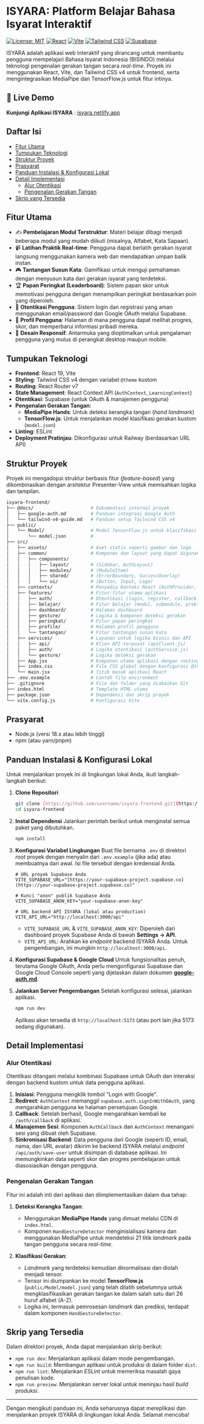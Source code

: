 # ISYARA: Platform Belajar Bahasa Isyarat Interaktif

[![License: MIT](https://img.shields.io/badge/License-MIT-yellow.svg)](https://opensource.org/licenses/MIT)
[![React](https://img.shields.io/badge/React-19-blue?logo=react)](https://react.dev/)
[![Vite](https://img.shields.io/badge/Vite-6.x-purple?logo=vite)](https://vitejs.dev/)
[![Tailwind CSS](https://img.shields.io/badge/Tailwind_CSS-4-blue?logo=tailwindcss)](https://tailwindcss.com/)
[![Supabase](https://img.shields.io/badge/Supabase-auth-green?logo=supabase)](https://supabase.io/)

ISYARA adalah aplikasi web interaktif yang dirancang untuk membantu pengguna mempelajari Bahasa Isyarat Indonesia (BISINDO) melalui teknologi pengenalan gerakan tangan secara *real-time*. Proyek ini menggunakan React, Vite, dan Tailwind CSS v4 untuk frontend, serta mengintegrasikan MediaPipe dan TensorFlow.js untuk fitur intinya.

## 🚀 Live Demo

**Kunjungi Aplikasi ISYARA** : [isyara.netlify.app](https://isyara.netlify.app)

## Daftar Isi

- [Fitur Utama](#fitur-utama)
- [Tumpukan Teknologi](#tumpukan-teknologi)
- [Struktur Proyek](#struktur-proyek)
- [Prasyarat](#prasyarat)
- [Panduan Instalasi & Konfigurasi Lokal](#panduan-instalasi--konfigurasi-lokal)
- [Detail Implementasi](#detail-implementasi)
  - [Alur Otentikasi](#alur-otentikasi)
  - [Pengenalan Gerakan Tangan](#pengenalan-gerakan-tangan)
- [Skrip yang Tersedia](#skrip-yang-tersedia)

## Fitur Utama

-   ✍️ **Pembelajaran Modul Terstruktur**: Materi belajar dibagi menjadi beberapa modul yang mudah diikuti (misalnya, Alfabet, Kata Sapaan).
-   📹 **Latihan Praktik Real-time**: Pengguna dapat berlatih gerakan isyarat langsung menggunakan kamera web dan mendapatkan umpan balik instan.
-   🎮 **Tantangan Susun Kata**: Gamifikasi untuk menguji pemahaman dengan menyusun kata dari gerakan isyarat yang terdeteksi.
-   🏆 **Papan Peringkat (Leaderboard)**: Sistem papan skor untuk memotivasi pengguna dengan menampilkan peringkat berdasarkan poin yang diperoleh.
-   🔐 **Otentikasi Pengguna**: Sistem login dan registrasi yang aman menggunakan email/password dan Google OAuth melalui Supabase.
-   👤 **Profil Pengguna**: Halaman di mana pengguna dapat melihat progres, skor, dan memperbarui informasi pribadi mereka.
-   📱 **Desain Responsif**: Antarmuka yang dioptimalkan untuk pengalaman pengguna yang mulus di perangkat desktop maupun mobile.

## Tumpukan Teknologi

-   **Frontend**: React 19, Vite
-   **Styling**: Tailwind CSS v4 dengan variabel `@theme` kustom
-   **Routing**: React Router v7
-   **State Management**: React Context API (`AuthContext`, `LearningContext`)
-   **Otentikasi**: Supabase (untuk OAuth & manajemen pengguna)
-   **Pengenalan Gerakan Tangan**:
    -   **MediaPipe Hands**: Untuk deteksi kerangka tangan (*hand landmark*)
    -   **TensorFlow.js**: Untuk menjalankan model klasifikasi gerakan kustom (`model.json`)
-   **Linting**: ESLint
-   **Deployment Pratinjau**: Dikonfigurasi untuk Railway (berdasarkan URL API)

## Struktur Proyek

Proyek ini mengadopsi struktur berbasis fitur (*feature-based*) yang dikombinasikan dengan arsitektur Presenter-View untuk memisahkan logika dan tampilan.
```bash
isyara-frontend/
├── @docs/                     # Dokumentasi internal proyek
│   ├── google-auth.md         # Panduan integrasi Google Auth
│   └── tailwind-v4-guide.md   # Panduan setup Tailwind CSS v4
├── public/
│   └── Model/                 # Model TensorFlow.js untuk klasifikasi
│       └── model.json         #
├── src/
│   ├── assets/                # Aset statis seperti gambar dan logo
│   ├── common/                # Komponen dan layout yang dapat digunakan kembali
│   │   ├── components/
│   │   │   ├── layout/        # (Sidebar, AuthLayout)
│   │   │   ├── modules/       # (ModuleItem)
│   │   │   ├── shared/        # (ErrorBoundary, SuccessOverlay)
│   │   │   └── ui/            # (Button, Input, Logo)
│   ├── contexts/              # Penyedia Konteks React (AuthProvider, LearningProvider)
│   ├── features/              # Fitur-fitur utama aplikasi
│   │   ├── auth/              # Otentikasi (login, register, callback)
│   │   ├── belajar/           # Fitur belajar (modul, submodule, praktik)
│   │   ├── dashboard/         # Halaman dashboard
│   │   ├── gesture/           # Logika & komponen deteksi gerakan
│   │   ├── peringkat/         # Fitur papan peringkat
│   │   ├── profile/           # Halaman profil pengguna
│   │   └── tantangan/         # Fitur tantangan susun kata
│   ├── services/              # Layanan untuk logika bisnis dan API
│   │   ├── api/               # Klien API terpusat (apiClient.js)
│   │   ├── auth/              # Logika otentikasi (authService.js)
│   │   └── gesture/           # Logika deteksi gerakan
│   ├── App.jsx                # Komponen utama aplikasi dengan routing
│   ├── index.css              # File CSS global dengan konfigurasi @theme Tailwind
│   └── main.jsx               # Titik masuk aplikasi React
├── .env.example               # Contoh file environment
├── .gitignore                 # File dan folder yang diabaikan Git
├── index.html                 # Template HTML utama
├── package.json               # Dependensi dan skrip proyek
└── vite.config.js             # Konfigurasi Vite
```
## Prasyarat

-   Node.js (versi 18.x atau lebih tinggi)
-   npm (atau yarn/pnpm)

## Panduan Instalasi & Konfigurasi Lokal

Untuk menjalankan proyek ini di lingkungan lokal Anda, ikuti langkah-langkah berikut:

1.  **Clone Repositori**
    ```bash
    git clone [https://github.com/username/isyara-frontend.git](https://github.com/username/isyara-frontend.git)
    cd isyara-frontend
    ```

2.  **Instal Dependensi**
    Jalankan perintah berikut untuk menginstal semua paket yang dibutuhkan.
    ```bash
    npm install
    ```

3.  **Konfigurasi Variabel Lingkungan**
    Buat file bernama `.env` di direktori *root* proyek dengan menyalin dari `.env.example` (jika ada) atau membuatnya dari awal. Isi file tersebut dengan kredensial Anda.

    ```env
    # URL proyek Supabase Anda
    VITE_SUPABASE_URL="[https://your-supabase-project.supabase.co](https://your-supabase-project.supabase.co)"

    # Kunci "anon" publik Supabase Anda
    VITE_SUPABASE_ANON_KEY="your-supabase-anon-key"

    # URL backend API ISYARA (lokal atau production)
    VITE_API_URL="http://localhost:3000/api"
    ```

    -   `VITE_SUPABASE_URL` & `VITE_SUPABASE_ANON_KEY`: Diperoleh dari dashboard proyek Supabase Anda di bawah **Settings -> API**.
    -   `VITE_API_URL`: Arahkan ke *endpoint* backend ISYARA Anda. Untuk pengembangan, ini mungkin `http://localhost:3000/api`.

4.  **Konfigurasi Supabase & Google Cloud**
    Untuk fungsionalitas penuh, terutama Google OAuth, Anda perlu mengonfigurasi Supabase dan Google Cloud Console seperti yang dijelaskan dalam dokumen [**google-auth.md**](@docs/google-auth.md).

5.  **Jalankan Server Pengembangan**
    Setelah konfigurasi selesai, jalankan aplikasi.
    ```bash
    npm run dev
    ```
    Aplikasi akan tersedia di `http://localhost:5173` (atau port lain jika 5173 sedang digunakan).

## Detail Implementasi

### Alur Otentikasi

Otentikasi ditangani melalui kombinasi Supabase untuk OAuth dan interaksi dengan backend kustom untuk data pengguna aplikasi.

1.  **Inisiasi**: Pengguna mengklik tombol "Login with Google".
2.  **Redirect**: `AuthContext` memanggil `supabase.auth.signInWithOAuth`, yang mengarahkan pengguna ke halaman persetujuan Google.
3.  **Callback**: Setelah berhasil, Google mengarahkan kembali ke `/auth/callback` di aplikasi.
4.  **Manajemen Sesi**: Komponen `AuthCallback` dan `AuthContext` menangani sesi yang dibuat oleh Supabase.
5.  **Sinkronisasi Backend**: Data pengguna dari Google (seperti ID, email, nama, dan URL avatar) dikirim ke backend ISYARA melalui *endpoint* `/api/auth/save-user` untuk disimpan di database aplikasi. Ini memungkinkan data seperti skor dan progres pembelajaran untuk diasosiasikan dengan pengguna.

### Pengenalan Gerakan Tangan

Fitur ini adalah inti dari aplikasi dan diimplementasikan dalam dua tahap:

1.  **Deteksi Kerangka Tangan**:
    -   Menggunakan **MediaPipe Hands** yang dimuat melalui CDN di `index.html`.
    -   Komponen `HandGestureDetector` menginisialisasi kamera dan menggunakan MediaPipe untuk mendeteksi 21 titik *landmark* pada tangan pengguna secara *real-time*.

2.  **Klasifikasi Gerakan**:
    -   *Landmark* yang terdeteksi kemudian dinormalisasi dan diolah menjadi tensor.
    -   Tensor ini diumpankan ke model **TensorFlow.js** (`public/Model/model.json`) yang telah dilatih sebelumnya untuk mengklasifikasikan gerakan tangan ke dalam salah satu dari 26 huruf alfabet (A-Z).
    -   Logika ini, termasuk pemrosesan *landmark* dan prediksi, terdapat dalam komponen `HandGestureDetector`.

## Skrip yang Tersedia

Dalam direktori proyek, Anda dapat menjalankan skrip berikut:

-   `npm run dev`: Menjalankan aplikasi dalam mode pengembangan.
-   `npm run build`: Membangun aplikasi untuk produksi di dalam folder `dist`.
-   `npm run lint`: Menjalankan ESLint untuk memeriksa masalah gaya penulisan kode.
-   `npm run preview`: Menjalankan server lokal untuk meninjau hasil *build* produksi.

---

Dengan mengikuti panduan ini, Anda seharusnya dapat mereplikasi dan menjalankan proyek ISYARA di lingkungan lokal Anda. Selamat mencoba!

